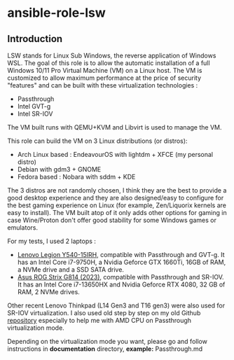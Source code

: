 # ansible-role-lsw

## Introduction

LSW stands for Linux Sub Windows, the reverse application of Windows WSL. The goal of this role is to allow the automatic installation of a full Windows 10/11 Pro Virtual Machine (VM) on a Linux host. The VM is customized to allow maximum performance at the price of security "features" and can be built with these virtualization technologies :

* Passthrough
* Intel GVT-g
* Intel SR-IOV

The VM built runs with QEMU+KVM and Libvirt is used to manage the VM.

This role can build the VM on 3 Linux distributions (or distros):

* Arch Linux based : EndeavourOS with lightdm + XFCE (my personal distro)
* Debian with gdm3 + GNOME
* Fedora based : Nobara with sddm + KDE

The 3 distros are not randomly chosen, I think they are the best to provide a good desktop experience and they are also designed/easy to configure for the best gaming experience on Linux (for example, Zen/Liquorix kernels are easy to install). The VM built atop of it only adds other options for gaming in case Wine/Proton don't offer good stability for some Windows games or emulators.

For my tests, I used 2 laptops :

* [Lenovo Legion Y540-15IRH](https://www.laptopspirit.fr/266282/lenovo-legion-y540-15irh-81sx003bfr-pc-portable-15-144hz-joueur-et-createurs-gtx-1660-ti.html), compatible with Passthrough and GVT-g. It has an Intel Core i7-9750H, a Nvidia Geforce GTX 1660Ti, 16GB of RAM, a NVMe drive and a SSD SATA drive.
* [Asus ROG Strix G814 (2023)](https://laptopmedia.com/fr/series/asus-rog-strix-g18-g814-2023/), compatible with Passthrough and SR-IOV. It has an Intel Core i7-13650HX and Nvidia Geforce RTX 4080, 32 GB of RAM, 2 NVMe drives.

Other recent Lenovo Thinkpad (L14 Gen3 and T16 gen3) were also used for SR-IOV virtualization. I also used old step by step on my old Github [repository](https://github.com/fanfan42/VFIO-Passthrough-dual-running-systems-on-laptop) especially to help me with AMD CPU on Passthrough virtualization mode.

Depending on the virtualization mode you want, please go and follow instructions in **documentation** directory, **example:** Passthrough.md
